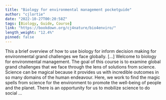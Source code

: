 ```yaml
---
title: "Biology for environmental management pocketguide"
author: "cjlortie"
date: "2022-10-27T00:20:58Z"
tags: [Biology, Guide, Course]
link: "https://bookdown.org/cj4nature/bio4enviro/"
length_weight: "12.4%"
pinned: false
---
```


This a brief overview of how to use biology for inform decision making for environmental grand challenges we face globally. [...] Welcome to biology for environmental management. The goal of this course is to examine global grand challenges that we face through the lens of solutions from science. Science can be magical because it provides us with incredible outcomes in so many domains of the human endeavour. Here, we work to find the magic spells from science for the environment to promote the well-being of people and the planet. There is an opportunity for us to mobilize science to do social  ...
